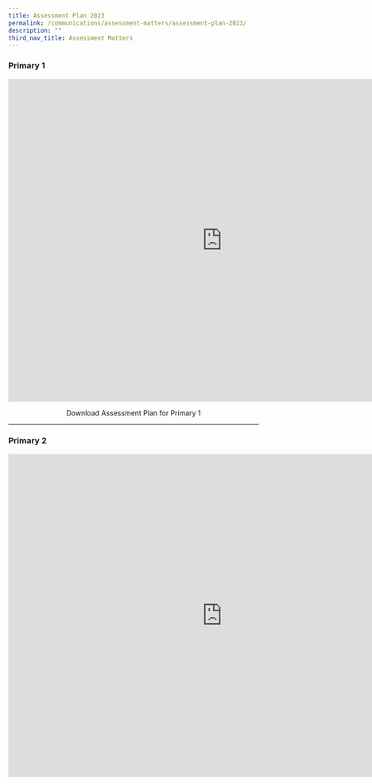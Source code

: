 ```yaml
---
title: Assessment Plan 2023
permalink: /communications/assessment-matters/assessment-plan-2023/
description: ""
third_nav_title: Assessment Matters
---
```

### Primary 1

<iframe src="https://docs.google.com/presentation/d/e/2PACX-1vRatv0eck74UUI0z6yqU0ldaJr2_h7stlYPl7VVe1MXsOfeOeCvK4zLTIx_LHxMUC4QlTWAznPtp0U9/embed?start=true&amp;loop=true&amp;delayms=3000" frameborder="0" width="860" height="649" allowfullscreen="true"></iframe>

<p style="text-align:center">Download Assessment Plan for Primary 1</p>

<hr>

### Primary 2

<iframe allowfullscreen="true" height="649" width="860" frameborder="0" src="https://docs.google.com/presentation/d/e/2PACX-1vSkEq2PHOKvf1-7_KunyuF51T1ZhaGptz6jGBMLulm-1PZw_FS3KIbjMCqSA78ft9P69RfqVbccDmRA/embed?start=true&amp;loop=true&amp;delayms=5000"></iframe>